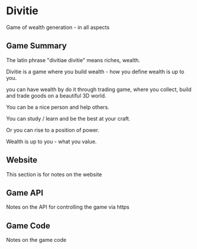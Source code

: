 # Divitie
Game of wealth generation - in all aspects


## Game Summary


The latin phrase "divitiae divitie" means riches, wealth.

Divitie is a game where you build wealth - how you define wealth is up to you. 

you can have wealth by do it through trading game, where you collect, build and trade goods on a beautiful 3D world.

You can be a nice person and help others.

You can study / learn and be the best at your craft.

Or you can rise to a position of power.




Wealth is up to you - what you value.<BR>
   
## Website

This section is for notes on the website


## Game API

Notes on the API for controlling the game via https


## Game Code

Notes on the game code

